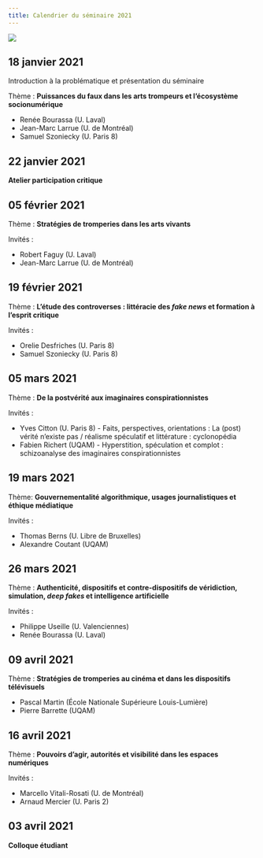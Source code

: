 ```yaml
---
title: Calendrier du séminaire 2021
---
```


![](/lignes.jpg)

## 18 janvier 2021

Introduction à la problématique et présentation du séminaire

Thème :
**Puissances du faux dans les arts trompeurs et l’écosystème socionumérique**

- Renée Bourassa (U. Laval)
- Jean-Marc Larrue (U. de Montréal)
- Samuel Szoniecky (U. Paris 8)

## 22 janvier 2021

**Atelier participation critique**

## 05 février 2021

Thème :
**Stratégies de tromperies dans les arts vivants**

Invités : 

- Robert Faguy (U. Laval)
- Jean-Marc Larrue (U. de Montréal)

## 19 février 2021

Thème :
**L’étude des controverses : littéracie des _fake news_ et formation à l’esprit critique**

Invités : 

- Orelie Desfriches (U. Paris 8)
- Samuel Szoniecky (U. Paris 8) 

## 05 mars 2021

Thème :
**De la postvérité aux imaginaires conspirationnistes**

Invités :

- Yves Citton (U. Paris 8) - Faits, perspectives, orientations : La (post) vérité n’existe pas / réalisme spéculatif et littérature : cyclonopédia
- Fabien Richert (UQAM) - Hyperstition, spéculation et complot : schizoanalyse des imaginaires conspirationnistes

## 19 mars 2021

Thème:
**Gouvernementalité algorithmique, usages journalistiques et éthique médiatique**

Invités :

- Thomas Berns (U. Libre de Bruxelles)
- Alexandre Coutant (UQAM)

## 26 mars 2021

Thème :
**Authenticité, dispositifs et contre-dispositifs de véridiction, simulation, _deep fakes_ et intelligence artificielle**

Invités : 

- Philippe Useille (U. Valenciennes)
- Renée Bourassa (U. Laval)

## 09 avril 2021

Thème :
**Stratégies de tromperies au cinéma et dans les dispositifs télévisuels**

- Pascal Martin (École Nationale Supérieure Louis-Lumière)
- Pierre Barrette (UQAM)

## 16 avril 2021

Thème :
**Pouvoirs d’agir, autorités et visibilité dans les espaces numériques**

Invités :

- Marcello Vitali-Rosati (U. de Montréal)
- Arnaud Mercier (U. Paris 2)

## 03 avril 2021

**Colloque étudiant**
